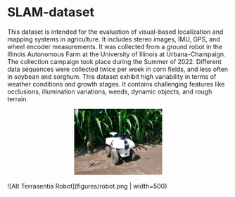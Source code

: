 # SLAM-dataset
This dataset is intended for the evaluation of visual-based localization and mapping systems in agriculture. It includes stereo
images, IMU, GPS, and wheel encoder measurements. It was collected from a ground robot in the Illinois Autonomous Farm at the
University of Illinois at Urbana-Champaign. The collection campaign took place during the Summer of 2022. Different data sequences
were collected twice per week in corn fields, and less often in soybean and sorghum. This dataset exhibit high variability in terms of
weather conditions and growth stages. It contains challenging features like occlusions, illumination variations, weeds, dynamic objects, and rough terrain.

<div align="center">
  <a href="https://slam_dataset">
    <img src="figures/robot.png" width="200" alt="Terrasentia-robot">
  </a>
</div>

![Alt Terrasentia Robot](figures/robot.png | width=500)